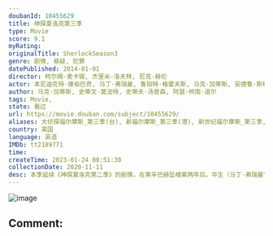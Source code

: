 ```yaml
---
doubanId: 10455629
title: 神探夏洛克第三季
type: Movie
score: 9.1
myRating: 
originalTitle: SherlockSeason3
genre: 剧情, 悬疑, 犯罪
datePublished: 2014-01-01
director: 柯尔姆·麦卡锡, 杰里米·洛夫林, 尼克·赫伦
actor: 本尼迪克特·康伯巴奇, 马丁·弗瑞曼, 鲁珀特·格雷夫斯, 马克·加蒂斯, 安德鲁·斯科特, 劳拉·普沃, 尤娜·斯塔布斯, 露易丝·布瑞丽, 阿曼达·阿宾顿, 乔纳森·阿里斯, 婉妲·泛森, 蒂莫西·卡尔顿, 大卫·芬恩, 莎朗·鲁妮, 里克·沃登, 戴维·甘特, 艾德·伯奇, 利萨·麦克阿里斯特, 达伦·布朗, 拉斯科·阿特金斯, 拉斯·米克尔森, 亚当·普里克特, 保罗·沃伦, 琳赛·邓肯, 阿尔弗雷德·伊诺奇, 爱丽丝·洛维, 埃利斯戴尔·皮特里, 汤姆·布鲁克, 里图·阿亚, 雯叶特·罗宾逊, 西蒙·坤茨, 乔治娜·里奇, 亚斯明·阿克拉姆, 威尔·基恩, 亚当·格里夫斯
author: 马克·加蒂斯, 史蒂文·莫法特, 史蒂夫·汤普森, 阿瑟·柯南·道尔
tags: Movie, 
state: 看过
url: https://movie.douban.com/subject/10455629/
aliases: 大侦探福尔摩斯_第三季(台), 新福尔摩斯_第三季(港), 新世纪福尔摩斯_第三季, 新编夏洛克_第三季
country: 英国
language: 英语
IMDb: tt2189771
time: 
createTime: 2023-01-24 00:51:30
collectionDate: 2020-11-11
desc: 本季延续《神探夏洛克第二季》的剧情，在莱辛巴赫坠楼案两年后，华生（马丁·弗瑞曼饰）努力让生活重新步上正轨，集美丽与智慧于一身的玛丽·摩斯坦（阿曼达·艾宾顿饰）将与华生一同步入和谐浪漫的人生新阶段。然而...
---
```


![image](p2167331225.jpg)

Comment: 
---

